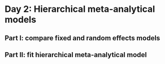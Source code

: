 Day 2: Hierarchical meta-analytical models
================

Part I: compare fixed and random effects models
-----------------------------------------------

Part II: fit hierarchical meta-analytical model
-----------------------------------------------
